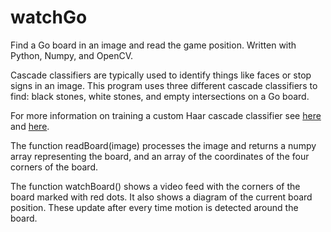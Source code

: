 # watchGo
Find a Go board in an image and read the game position. Written with Python, Numpy, and OpenCV.

Cascade classifiers are typically used to identify things like faces or stop signs in an image.
This program uses three different cascade classifiers to find: black stones, white stones, and empty intersections on a Go board.

For more information on training a custom Haar cascade classifier see [here](http://coding-robin.de/2013/07/22/train-your-own-opencv-haar-classifier.html) and [here](http://note.sonots.com/SciSoftware/haartraining.html).

The function readBoard(image) processes the image and returns a numpy array representing the board, and an array of the coordinates of the four corners of the board.

The function watchBoard() shows a video feed with the corners of the board marked with red dots.
It also shows a diagram of the current board position.
These update after every time motion is detected around the board.
